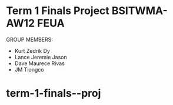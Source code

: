 # Term 1 Finals Project BSITWMA-AW12 FEUA

GROUP MEMBERS:
* Kurt Zedrik Dy
* Lance Jeremie Jason
* Dave Maurece Rivas
* JM Tiongco
# term-1-finals--proj
